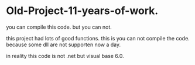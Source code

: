 # Old-Project-11-years-of-work.
you can compile this code. but you can not.


this project had lots of good functions. this is you can not compile the code. because some dll are not supporten now a day.

in reality this code is not .net but visual base 6.0.
